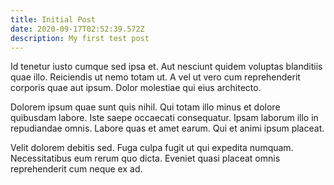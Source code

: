 ```yaml
---
title: Initial Post
date: 2020-09-17T02:52:39.572Z
description: My first test post
---
```

Id tenetur iusto cumque sed ipsa et. Aut nesciunt quidem voluptas blanditiis quae illo. Reiciendis ut nemo totam ut. A vel ut vero cum reprehenderit corporis quae aut ipsum. Dolor molestiae qui eius architecto.

Dolorem ipsum quae sunt quis nihil. Qui totam illo minus et dolore quibusdam labore. Iste saepe occaecati consequatur. Ipsam laborum illo in repudiandae omnis. Labore quas et amet earum. Qui et animi ipsum placeat.

Velit dolorem debitis sed. Fuga culpa fugit ut qui expedita numquam. Necessitatibus eum rerum quo dicta. Eveniet quasi placeat omnis reprehenderit cum neque ex ad.